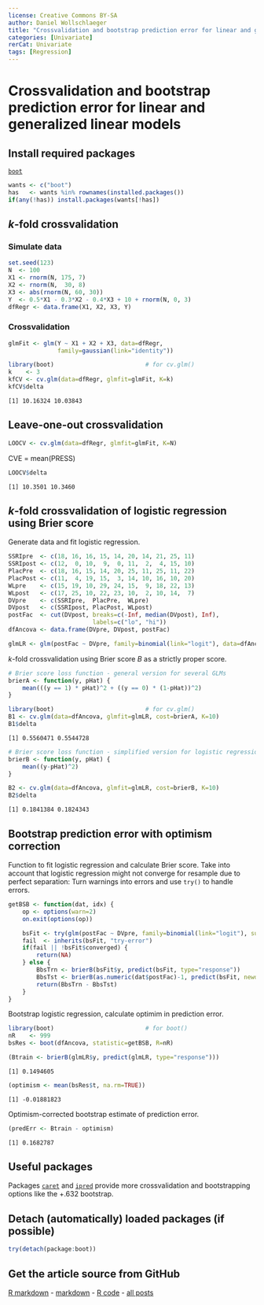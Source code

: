 ```yaml
---
license: Creative Commons BY-SA
author: Daniel Wollschlaeger
title: "Crossvalidation and bootstrap prediction error for linear and generalized linear models"
categories: [Univariate]
rerCat: Univariate
tags: [Regression]
---
```


Crossvalidation and bootstrap prediction error for linear and generalized linear models
=========================

Install required packages
-------------------------

[`boot`](http://cran.r-project.org/package=boot)


```r
wants <- c("boot")
has   <- wants %in% rownames(installed.packages())
if(any(!has)) install.packages(wants[!has])
```

$k$-fold crossvalidation
-------------------------

### Simulate data
    

```r
set.seed(123)
N  <- 100
X1 <- rnorm(N, 175, 7)
X2 <- rnorm(N,  30, 8)
X3 <- abs(rnorm(N, 60, 30))
Y  <- 0.5*X1 - 0.3*X2 - 0.4*X3 + 10 + rnorm(N, 0, 3)
dfRegr <- data.frame(X1, X2, X3, Y)
```

### Crossvalidation


```r
glmFit <- glm(Y ~ X1 + X2 + X3, data=dfRegr,
              family=gaussian(link="identity"))
```


```r
library(boot)                          # for cv.glm()
k    <- 3
kfCV <- cv.glm(data=dfRegr, glmfit=glmFit, K=k)
kfCV$delta
```

```
[1] 10.16324 10.03843
```

Leave-one-out crossvalidation
-------------------------


```r
LOOCV <- cv.glm(data=dfRegr, glmfit=glmFit, K=N)
```

CVE = mean(PRESS)


```r
LOOCV$delta
```

```
[1] 10.3501 10.3460
```

$k$-fold crossvalidation of logistic regression using Brier score
-------------------------

Generate data and fit logistic regression.


```r
SSRIpre  <- c(18, 16, 16, 15, 14, 20, 14, 21, 25, 11)
SSRIpost <- c(12,  0, 10,  9,  0, 11,  2,  4, 15, 10)
PlacPre  <- c(18, 16, 15, 14, 20, 25, 11, 25, 11, 22)
PlacPost <- c(11,  4, 19, 15,  3, 14, 10, 16, 10, 20)
WLpre    <- c(15, 19, 10, 29, 24, 15,  9, 18, 22, 13)
WLpost   <- c(17, 25, 10, 22, 23, 10,  2, 10, 14,  7)
DVpre    <- c(SSRIpre,  PlacPre,  WLpre)
DVpost   <- c(SSRIpost, PlacPost, WLpost)
postFac  <- cut(DVpost, breaks=c(-Inf, median(DVpost), Inf),
                        labels=c("lo", "hi"))
dfAncova <- data.frame(DVpre, DVpost, postFac)

glmLR <- glm(postFac ~ DVpre, family=binomial(link="logit"), data=dfAncova)
```

$k$-fold crossvalidation using Brier score $B$ as a strictly proper score.


```r
# Brier score loss function - general version for several GLMs
brierA <- function(y, pHat) {
    mean(((y == 1) * pHat)^2 + ((y == 0) * (1-pHat))^2)
}

library(boot)                          # for cv.glm()
B1 <- cv.glm(data=dfAncova, glmfit=glmLR, cost=brierA, K=10)
B1$delta
```

```
[1] 0.5560471 0.5544728
```

```r
# Brier score loss function - simplified version for logistic regression only
brierB <- function(y, pHat) {
    mean((y-pHat)^2)
}

B2 <- cv.glm(data=dfAncova, glmfit=glmLR, cost=brierB, K=10)
B2$delta
```

```
[1] 0.1841384 0.1824343
```

Bootstrap prediction error with optimism correction
-------------------------

Function to fit logistic regression and calculate Brier score. Take into account that logistic regression might not converge for resample due to perfect separation: Turn warnings into errors and use `try()` to handle errors.


```r
getBSB <- function(dat, idx) {
    op <- options(warn=2)
    on.exit(options(op))

    bsFit <- try(glm(postFac ~ DVpre, family=binomial(link="logit"), subset=idx, data=dat))
    fail  <- inherits(bsFit, "try-error")
    if(fail || !bsFit$converged) {
        return(NA)
    } else {
        BbsTrn <- brierB(bsFit$y, predict(bsFit, type="response"))
        BbsTst <- brierB(as.numeric(dat$postFac)-1, predict(bsFit, newdata=dat, type="response"))
        return(BbsTrn - BbsTst)
    }
}
```

Bootstrap logistic regression, calculate optimim in prediction error.

```r
library(boot)                          # for boot()
nR    <- 999
bsRes <- boot(dfAncova, statistic=getBSB, R=nR)

(Btrain <- brierB(glmLR$y, predict(glmLR, type="response")))
```

```
[1] 0.1494605
```

```r
(optimism <- mean(bsRes$t, na.rm=TRUE))
```

```
[1] -0.01881823
```

Optimism-corrected bootstrap estimate of prediction error.


```r
(predErr <- Btrain - optimism)
```

```
[1] 0.1682787
```

Useful packages
-------------------------

Packages [`caret`](http://cran.r-project.org/package=caret) and [`ipred`](http://cran.r-project.org/package=ipred) provide more crossvalidation and bootstrapping options like the +.632 bootstrap.

Detach (automatically) loaded packages (if possible)
-------------------------


```r
try(detach(package:boot))
```

Get the article source from GitHub
----------------------------------------------

[R markdown](https://github.com/dwoll/RExRepos/raw/master/Rmd/crossvalidation.Rmd) - [markdown](https://github.com/dwoll/RExRepos/raw/master/md/crossvalidation.md) - [R code](https://github.com/dwoll/RExRepos/raw/master/R/crossvalidation.R) - [all posts](https://github.com/dwoll/RExRepos/)
